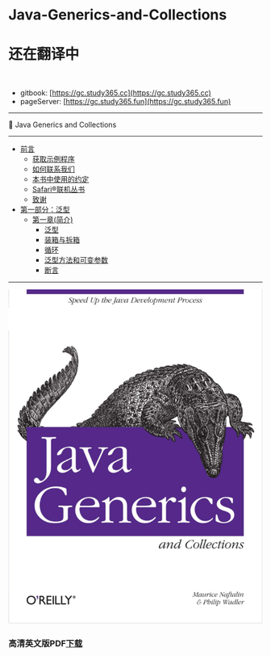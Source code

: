 # Java-Generics-and-Collections

# 还在翻译中
 
- gitbook: [https://gc.study365.cc](https://gc.study365.cc)
- pageServer: [https://gc.study365.fun](https://gc.study365.fun)

---

:book: Java Generics and Collections

---

* [前言](Preface.md)
  * [获取示例程序](Preface.md#获取示例程序)
  * [如何联系我们](Preface.md#如何联系我们)
  * [本书中使用的约定](Preface.md#本书中使用的约定)
  * [Safari®联机丛书](Preface.md#Safari®联机丛书)
  * [致谢](Preface.md#致谢)
* [第一部分：泛型](ch01/00_Introduction.md)
  * [第一章(简介)](ch01/00_Introduction.md#第一章(简介))
    * [泛型](ch01/01_Generics.md#泛型) 
    * [装箱与拆箱](ch01/02_Boxing_and_Unboxing.md#装箱与拆箱)
    * [循环](ch01/03_Foreach.md#循环)
    * [泛型方法和可变参数](ch01/04_Generic_Methods_and_Varargs.md#泛型方法和可变参数)
    * [断言](ch01/05_Assertions.md#断言)

---

![Java Generics and Collections](book.jpg)

### 高清英文版PDF[下载](https://github.com/maskleo/Java-Generics-and-Collections/files/1634266/Java.pdf)



